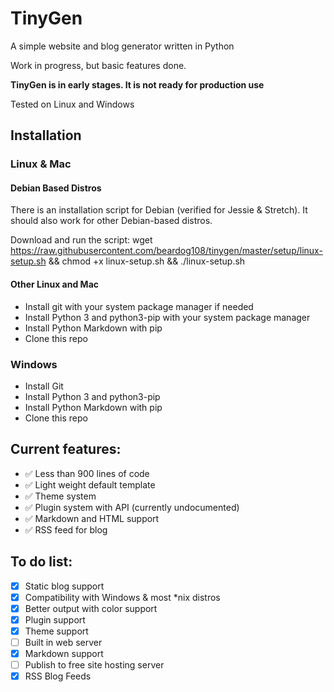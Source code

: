 # TinyGen

A simple website and blog generator written in Python

Work in progress, but basic features done.

**TinyGen is in early stages. It is not ready for production use**

Tested on Linux and Windows

## Installation

### Linux & Mac


#### Debian Based Distros

There is an installation script for Debian (verified for Jessie & Stretch). It should also work for other Debian-based distros.

Download and run the script: wget https://raw.githubusercontent.com/beardog108/tinygen/master/setup/linux-setup.sh && chmod +x linux-setup.sh && ./linux-setup.sh

#### Other Linux and Mac

* Install git with your system package manager if needed
* Install Python 3 and python3-pip with your system package manager
* Install Python Markdown with pip
* Clone this repo

### Windows

* Install Git
* Install Python 3 and python3-pip
* Install Python Markdown with pip
* Clone this repo

## Current features:
* ✅ Less than 900 lines of code
* ✅ Light weight default template
* ✅ Theme system
* ✅ Plugin system with API (currently undocumented)
* ✅ Markdown and HTML support
* ✅ RSS feed for blog


## To do list:

- [x] Static blog support
- [x] Compatibility with Windows & most *nix distros
- [x] Better output with color support
- [x] Plugin support
- [x] Theme support
- [ ] Built in web server
- [x] Markdown support
- [ ] Publish to free site hosting server
- [x] RSS Blog Feeds
